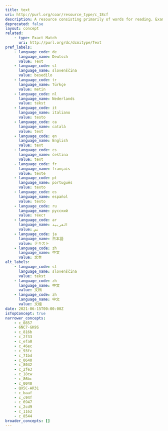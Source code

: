 ```yaml
---
title: text
uri: http://purl.org/coar/resource_type/c_18cf
description: A resource consisting primarily of words for reading. Examples include books, letters, dissertations, poems, newspapers, articles, archives of mailing lists. Note that facsimiles or images of texts are still of the genre Text. [Source:https://www.dublincore.org/specifications/dublin-core/dcmi-terms/#http://purl.org/dc/dcmitype/Text]
deprecated: false
layout: concept
related:
    - type: Exact Match
      uri: http://purl.org/dc/dcmitype/Text
pref_labels:
    - language_code: de
      language_name: Deutsch
      value: Text
    - language_code: sl
      language_name: slovenščina
      value: besedilo
    - language_code: tr
      language_name: Türkçe
      value: metin
    - language_code: nl
      language_name: Nederlands
      value: tekst
    - language_code: it
      language_name: italiano
      value: testo
    - language_code: ca
      language_name: català
      value: text
    - language_code: en
      language_name: English
      value: text
    - language_code: cs
      language_name: čeština
      value: text
    - language_code: fr
      language_name: français
      value: texte
    - language_code: pt
      language_name: português
      value: texto
    - language_code: es
      language_name: español
      value: texto
    - language_code: ru
      language_name: русский
      value: текст
    - language_code: ar
      language_name: العربية
      value: نص
    - language_code: ja
      language_name: 日本語
      value: テキスト
    - language_code: zh
      language_name: 中文
      value: 文本
alt_labels:
    - language_code: sl
      language_name: slovenščina
      value: tekst
    - language_code: zh
      language_name: 中文
      value: 文档
    - language_code: zh
      language_name: 中文
      value: 文檔
date: 2021-06-15T00:00:00Z
isTopConcept: true
narrower_concepts:
    - c_0857
    - 6NC7-GK9S
    - c_816b
    - c_2f33
    - c_efa0
    - c_46ec
    - c_93fc
    - c_71bd
    - c_0640
    - c_8042
    - c_2fe3
    - c_18cw
    - c_86bc
    - c_0040
    - QX5C-AR31
    - c_baaf
    - c_c94f
    - c_6947
    - c_2cd9
    - c_1162
    - c_8544
broader_concepts: []
---
```


